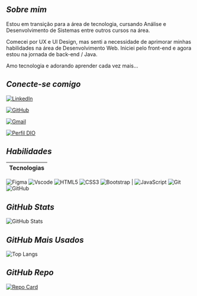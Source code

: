 ## *Sobre mim*

Estou em transição para a área de tecnologia, cursando Análise e Desenvolvimento de Sistemas entre outros cursos na área.

Comecei por UX e UI Design, mas senti a necessidade de aprimorar minhas habilidades na área de Desenvolvimento Web. Iniciei pelo front-end e agora estou na jornada de back-end / Java.

Amo tecnologia e adorando aprender cada vez mais...


## *Conecte-se comigo*

[![LinkedIn](https://img.shields.io/badge/LinkedIn-000?style=for-the-badge&logo=linkedin&logoColor=0E76A8)](https://www.linkedin.com/in/tm-ux/)

[![GitHub](https://img.shields.io/badge/github-000?style=for-the-badge&logo=github&logoColor=white)](https://github.com/TatMS)

[![Gmail](https://img.shields.io/badge/Gmail-000?style=for-the-badge&logo=gmail&logoColor=red)](mailto:uxtatianamartins@gmail.com)

[![Perfil DIO](https://img.shields.io/badge/-Meu%20Perfil%20na%20DIO-000?style=for-the-badge)](https://www.dio.me/users/uxtatianamartins)

## *Habilidades*

| Tecnologias |
| -------     | 
![Figma](https://img.shields.io/badge/Figma-000?style=for-the-badge&logo=figma&logoColor=figma)
![Vscode](https://img.shields.io/badge/Vscode-000?style=for-the-badge&logo=visual-studio-code&logoColor=blue)
![HTML5](https://img.shields.io/badge/HTML-000?style=for-the-badge&logo=html5&logoColor=30A3DC) 
![CSS3](https://img.shields.io/badge/CSS3-000?style=for-the-badge&logo=css3&logoColor=E94D5F) 
![Bootstrap](https://img.shields.io/badge/bootstrap-000?style=for-the-badge&logo=bootstrap&logoColor=553C7B)
| ![JavaScript](https://img.shields.io/badge/JavaScript-000?style=for-the-badge&logo=javascript) 
![Git](https://img.shields.io/badge/Git-000?style=for-the-badge&logo=git&logoColor=E94D5F)
![GitHub](https://img.shields.io/badge/GitHub-000?style=for-the-badge&logo=github&logoColor=30A3DC)

## *GitHub Stats*

![GitHub Stats](https://github-readme-stats.vercel.app/api?username=TatMS&theme=transparent&bg_color=000&border_color=30A3DC&show_icons=true&icon_color=30A3DC&title_color=E94D5F&text_color=FFF)

## *GitHub Mais Usados*

![Top Langs](https://github-readme-stats-git-masterrstaa-rickstaa.vercel.app/api/top-langs/?username=TatMS&layout=compact&bg_color=000&border_color=30A3DC&title_color=E94D5F&text_color=FFF)

## *GitHub Repo*

[![Repo Card](https://github-readme-stats.vercel.app/api/pin/?username=TatMS&repo=dio-lab-open-source&bg_color=000&border_color=30A3DC&show_icons=true&icon_color=30A3DC&title_color=E94D5F&text_color=FFF)](https://github.com/TatMS/dio-lab-open-source)
